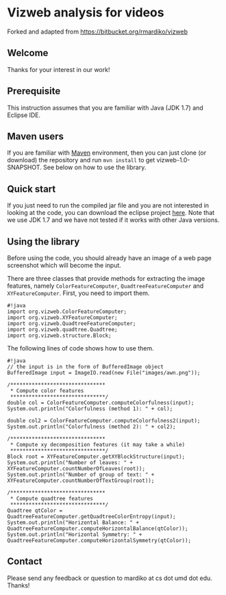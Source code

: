 # Vizweb analysis for videos

Forked and adapted from https://bitbucket.org/rmardiko/vizweb

## Welcome

Thanks for your interest in our work!

## Prerequisite

This instruction assumes that you are familiar with Java (JDK 1.7) and Eclipse IDE.

## Maven users

If you are familiar with [Maven](http://maven.apache.org/) environment, then you can just clone (or download) the repository and run ```mvn install``` to get vizweb-1.0-SNAPSHOT. See below on how to use the library.

## Quick start

If you just need to run the compiled jar file and you are not interested in looking at the code, you can download the eclipse project [here](https://bitbucket.org/rmardiko/vizweb/downloads/vizweb-test.zip). Note that we use JDK 1.7 and we have not tested if it works with other Java versions.

## Using the library

Before using the code, you should already have an image of a web page screenshot which will become the input. 

There are three classes that provide methods for extracting the image features, namely ```ColorFeatureComputer```, ```QuadtreeFeatureComputer``` and ```XYFeatureComputer```. First, you need to import them.

```
#!java
import org.vizweb.ColorFeatureComputer;
import org.vizweb.XYFeatureComputer;
import org.vizweb.QuadtreeFeatureComputer;
import org.vizweb.quadtree.Quadtree;
import org.vizweb.structure.Block;
```

The following lines of code shows how to use them.

```
#!java
// the input is in the form of BufferedImage object
BufferedImage input = ImageIO.read(new File("images/awn.png"));

/*******************************
 * Compute color features
 *******************************/
double col = ColorFeatureComputer.computeColorfulness(input);
System.out.println("Colorfulness (method 1): " + col);

double col2 = ColorFeatureComputer.computeColorfulness2(input);
System.out.println("Colorfulness (method 2): " + col2);

/*******************************
 * Compute xy decomposition features (it may take a while)
 *******************************/
Block root = XYFeatureComputer.getXYBlockStructure(input);
System.out.println("Number of leaves: " + XYFeatureComputer.countNumberOfLeaves(root));
System.out.println("Number of group of text: " + XYFeatureComputer.countNumberOfTextGroup(root));

/*******************************
 * Compute quadtree features
 *******************************/
Quadtree qtColor = QuadtreeFeatureComputer.getQuadtreeColorEntropy(input);
System.out.println("Horizontal Balance: " + QuadtreeFeatureComputer.computeHorizontalBalance(qtColor));
System.out.println("Horizontal Symmetry: " + QuadtreeFeatureComputer.computeHorizontalSymmetry(qtColor));
```

## Contact
Please send any feedback or question to mardiko at cs dot umd dot edu. Thanks!
